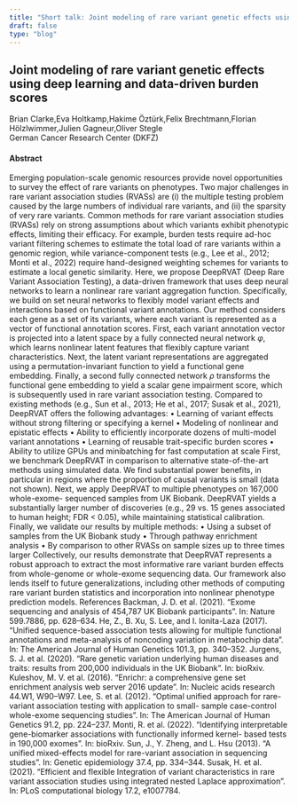 ```yaml
---
title: "Short talk: Joint modeling of rare variant genetic effects using deep learning and data-driven burden scores"
draft: false
type: "blog"
---
```


## Joint modeling of rare variant genetic effects using deep learning and data-driven burden scores
Brian Clarke,Eva Holtkamp,Hakime Öztürk,Felix Brechtmann,Florian Hölzlwimmer,Julien Gagneur,Oliver Stegle	
German Cancer Research Center (DKFZ)	

#### Abstract

Emerging population-scale genomic resources provide novel opportunities to survey the effect of rare variants on phenotypes. Two major challenges in rare variant association studies (RVASs) are (i) the multiple testing problem caused by the large numbers of individual rare variants, and (ii) the sparsity of very rare variants. Common methods for rare variant association studies (RVASs) rely on strong assumptions about which variants exhibit phenotypic effects, limiting their efficacy. For example, burden tests require ad-hoc variant filtering schemes to estimate the total load of rare variants within a genomic region, while variance-component tests (e.g., Lee et al., 2012; Monti et al., 2022) require hand-designed weighting schemes for variants to estimate a local genetic similarity. Here, we propose DeepRVAT (Deep Rare Variant Association Testing), a data-driven framework that uses deep neural networks to learn a nonlinear rare variant aggregation function. Specifically, we build on set neural networks to flexibly model variant effects and interactions based on functional variant annotations. Our method considers each gene as a set of its variants, where each variant is represented as a vector of functional annotation scores. First, each variant annotation vector is projected into a latent space by a fully connected neural network $\varphi$, which learns nonlinear latent features that flexibly capture variant characteristics. Next, the latent variant representations are aggregated using a permutation-invariant function to yield a functional gene embedding. Finally, a second fully connected network $\rho$ transforms the functional gene embedding to yield a scalar gene impairment score, which is subsequently used in rare variant association testing. Compared to existing methods (e.g., Sun et al., 2013; He et al., 2017; Susak et al., 2021), DeepRVAT offers the following advantages: • Learning of variant effects without strong filtering or specifying a kernel • Modeling of nonlinear and epistatic effects • Ability to efficiently incorporate dozens of multi-model variant annotations • Learning of reusable trait-specific burden scores • Ability to utilize GPUs and minibatching for fast computation at scale First, we benchmark DeepRVAT in comparison to alternative state-of-the-art methods using simulated data. We find substantial power benefits, in particular in regions where the proportion of causal variants is small (data not shown). Next, we apply DeepRVAT to multiple phenotypes on 167,000 whole-exome- sequenced samples from UK Biobank. DeepRVAT yields a substantially larger number of discoveries (e.g., 29 vs. 15 genes associated to human height; FDR < 0.05), while maintaining statistical calibration. Finally, we validate our results by multiple methods: • Using a subset of samples from the UK Biobank study • Through pathway enrichment analysis • By comparison to other RVASs on sample sizes up to three times larger Collectively, our results demonstrate that DeepRVAT represents a robust approach to extract the most informative rare variant burden effects from whole-genome or whole-exome sequencing data. Our framework also lends itself to future generalizations, including other methods of computing rare variant burden statistics and incorporation into nonlinear phenotype prediction models. References Backman, J. D. et al. (2021). “Exome sequencing and analysis of 454,787 UK Biobank participants”. In: Nature 599.7886, pp. 628–634. He, Z., B. Xu, S. Lee, and I. Ionita-Laza (2017). “Unified sequence-based association tests allowing for multiple functional annotations and meta-analysis of noncoding variation in metabochip data”. In: The American Journal of Human Genetics 101.3, pp. 340–352. Jurgens, S. J. et al. (2020). “Rare genetic variation underlying human diseases and traits: results from 200,000 individuals in the UK Biobank”. In: bioRxiv. Kuleshov, M. V. et al. (2016). “Enrichr: a comprehensive gene set enrichment analysis web server 2016 update”. In: Nucleic acids research 44.W1, W90–W97. Lee, S. et al. (2012). “Optimal unified approach for rare-variant association testing with application to small- sample case-control whole-exome sequencing studies”. In: The American Journal of Human Genetics 91.2, pp. 224–237. Monti, R. et al. (2022). “Identifying interpretable gene-biomarker associations with functionally informed kernel- based tests in 190,000 exomes”. In: bioRxiv. Sun, J., Y. Zheng, and L. Hsu (2013). “A unified mixed-effects model for rare-variant association in sequencing studies”. In: Genetic epidemiology 37.4, pp. 334–344. Susak, H. et al. (2021). “Efficient and flexible Integration of variant characteristics in rare variant association studies using integrated nested Laplace approximation”. In: PLoS computational biology 17.2, e1007784.
